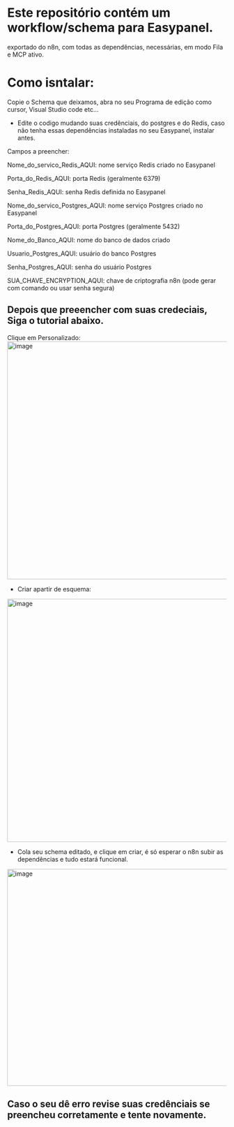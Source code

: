 # Este repositório contém um workflow/schema para Easypanel.
exportado do n8n, com todas as dependências, necessárias, em modo Fila e MCP ativo.

# Como isntalar: 
Copie o Schema que deixamos, abra no seu Programa de edição como cursor, Visual Studio code etc...

- Edite o codigo mudando suas credênciais, do postgres e do Redis, caso não tenha essas dependências instaladas no seu 
Easypanel, instalar antes. 

Campos a preencher: 

Nome_do_servico_Redis_AQUI: nome serviço Redis criado no Easypanel

Porta_do_Redis_AQUI: porta Redis (geralmente 6379)

Senha_Redis_AQUI: senha Redis definida no Easypanel

Nome_do_servico_Postgres_AQUI: nome serviço Postgres criado no Easypanel

Porta_do_Postgres_AQUI: porta Postgres (geralmente 5432)

Nome_do_Banco_AQUI: nome do banco de dados criado

Usuario_Postgres_AQUI: usuário do banco Postgres

Senha_Postgres_AQUI: senha do usuário Postgres

SUA_CHAVE_ENCRYPTION_AQUI: chave de criptografia n8n (pode gerar com comando ou usar senha segura)

## Depois que preeencher com suas credeciais, Siga o tutorial abaixo.

Clique em Personalizado:
<img width="1029" height="545" alt="image" src="https://github.com/user-attachments/assets/d6b8902e-fb07-4aa3-8869-8edf35c8aeee" />

- Criar apartir de esquema: 
<img width="1007" height="557" alt="image" src="https://github.com/user-attachments/assets/4cfb18c3-ae37-4a94-91e7-a81ec7f451c4" />

- Cola seu schema editado, e clique em criar, é só esperar o n8n subir as dependências e tudo estará funcional.
<img width="521" height="497" alt="image" src="https://github.com/user-attachments/assets/ff54da17-6119-4f36-a863-c939af4cc99d" />

## Caso o seu dê erro revise suas credênciais se preencheu corretamente e tente novamente. 


